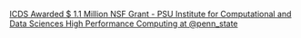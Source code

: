 [ICDS Awarded $ 1.1 Million NSF Grant - PSU Institute for Computational and Data Sciences   High Performance Computing at @penn_state](https://qi.tc/qi/119076)